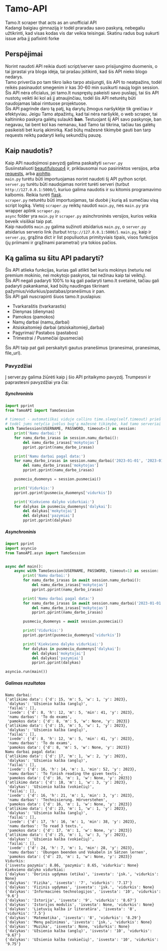 # Tamo-API
Tamo.lt scraper that acts as an unofficial API  
Kadangi baigiau gimnaziją ir todėl praradau savo paskyrą, nebegaliu užtikrinti, kad visas kodas vis dar veikia teisingai. Skatinu radus bug sukurti issue arba jį pafixinti forke
## Perspėjimai
Norint naudoti API reikia duoti script/server savo prisijungimo duomenis, o tai įprastai yra bloga idėja, tai prašau įsitikinti, kad šis API nieko blogo nedarys.  
Tamo priverčia po tam tikro laiko tarpo atsijungti, šis API to neatpažins, todėl reikės pasinaudot smegenim ir kas 30-60 min susikurti naują login session.  
Šis API nėra oficialus, jei tamo.lt nuspręstų pakeisti savo puslapį, tai šis API nustotų veikti iki kol aš jį atnaujinčiau, todėl šis API neturėtų būti naudojamas labai rimtuose projektuose.  
Šis API pagrinde daro tą patį, ką darytų žmogus naršyklėje tik greičiau ir efektyviau. Jeigu Tamo atpažintų, kad tai nėra naršyklė, o web scraper, tai kaltininko paskyra galėtų sulaukti **ban**. Testuojant šį API savo paskyroje, ban negavau, tai bent kol kas nemanau, kad Tamo tai tikrina, tačiau tas galėtų pasikeisti bet kurią akimirką. Kad būtų mažesnė tikimybė gauti ban tarp requests reiktų padaryti kelių sekundžių pauzę.
## Kaip naudotis?
Kaip API naudojimosi pavyzdį galima paskaityti `server.py`  
Susiinstaliuoti [beautifulsoup4](https://pypi.org/project/beautifulsoup4/) ir, priklausomai nuo pasirinktos versijos, arba [requests](https://pypi.org/project/requests/), arba [aiohttp](https://pypi.org/project/aiohttp/).  
`main.py` turėtu būti importuojamas norint naudoti šį API python script.  
`server.py` turėtu būti naudojamas norint turėti serveri (turbut `http://127.0.0.1:5000/`), kuriuo galima naudotis ir su kitomis programavimo kalbomis. Reikia turėti [flask](https://pypi.org/project/Flask/).  
`scraper.py` neturėtu būti importuojamas, tai duobė į kurią aš sumečiau visą script logiką. Vietoj `scraper.py` reiktų naudoti `main.py`, nes `main.py` yra wrapper aplink `scraper.py`.  
`async` folder yra `main.py` ir `scraper.py` asinchroninės versijos, kurios veikia beveik visiškai taip pat.   
Kaip naudotis `main.py` galima sužinoti atsidarius `main.py`, o `server.py` atsidarius serverio link (turbut `http://127.0.0.1:5000/`). `main.py`, kaip ir `server.py`, grąžina dict ir list populiuotus primityviais tipais, visos funkcijos (jų priimami ir grąžinami parametrai) yra tokios pačios.  
## Ką galima su šitu API padaryti?
Šis API atlieka funkcijas, kurias gali atlikti bet kuris mokinys (neturiu nei premium mokinio, nei mokytojo paskyros, tai nežinau kaip tai veiktų).  
Šis API negali padaryti 100% to ką gali padaryti tamo.lt svetainė, tačiau gali padaryti pakankamai, kad būtų naudingas tikrinant pažymius/vidurkius/pastabas/pranešimus ir pan.  
Šis API gali nuscrapinti šiuos tamo.lt puslapius:
* Tvarkaraštis (tvarkarastis)
* Dienynas (dienynas)
* Pamokos (pamokos)
* Namų darbai (namu_darbai)
* Atsiskaitomieji darbai (atsiskaitomieji_darbai)
* Pagyrimai/ Pastabos (pastabos)
* Trimestrai / Pusmečiai (pusmeciai)  

Šis API taip pat gali perskaityti gautus pranešimus (pranesimai, pranesimas, file_url).

### Pavyzdžiai
Į server.py galima žiūrėti kaip į šio API pritaikymo pavyzdį. Trumpesni ir paprastesni pavyzdžiai yra čia:
##### Synchroninis
```python
import pprint
from TamoAPI import TamoSession

# timeout - automatiškai viduje callins time.sleep(self.timeout) prieš kiekvieną request,
# todėl jums netyčia įvėlus bug'ą mažesnė tikimybė, kad tamo serveriai gaus 200 req/s, o jūs laikiną ip ban'ą
with TamoSession(USERNAME, PASSWORD, timeout=1) as session:
    print('Namu darbai:')
    for namu_darbo_irasas in session.namu_darbai():
        del namu_darbo_irasas['mokytojas']
        pprint.pprint(namu_darbo_irasas)

    print('Namu darbai pagal data:')
    for namu_darbo_irasas in session.namu_darbai('2023-01-01', '2023-01-31'):
        del namu_darbo_irasas['mokytojas']
        pprint.pprint(namu_darbo_irasas)

    pusmeciu_duomenys = session.pusmeciai()

    print('Vidurkis:')
    pprint.pprint(pusmeciu_duomenys['vidurkis'])

    print('Kiekvieno dalyko vidurkiai:')
    for dalykas in pusmeciu_duomenys['dalykai']:
        del dalykas['mokytojai']
        del dalykas['pazymiai']
        pprint.pprint(dalykas)

```
##### Asynchroninis
```python
import pprint
import asyncio
from TamoAPI.asyn import TamoSession


async def main():
    async with TamoSession(USERNAME, PASSWORD, timeout=1) as session:
        print('Namu darbai:')
        for namu_darbo_irasas in await session.namu_darbai():
            del namu_darbo_irasas['mokytojas']
            pprint.pprint(namu_darbo_irasas)

        print('Namu darbai pagal data:')
        for namu_darbo_irasas in await session.namu_darbai('2023-01-01', '2023-01-31'):
            del namu_darbo_irasas['mokytojas']
            pprint.pprint(namu_darbo_irasas)

        pusmeciu_duomenys = await session.pusmeciai()

        print('Vidurkis:')
        pprint.pprint(pusmeciu_duomenys['vidurkis'])

        print('Kiekvieno dalyko vidurkiai:')
        for dalykas in pusmeciu_duomenys['dalykai']:
            del dalykas['mokytojai']
            del dalykas['pazymiai']
            pprint.pprint(dalykas)

asyncio.run(main())
```
##### Galimas rezultatas
```
Namu darbai:
{'atlikimo data': {'d': 15, 'm': 5, 'w': 1, 'y': 2023},
 'dalykas': 'Užsienio kalba (anglų)',
 'failai': [],
 'ivede': {'d': 8, 'h': 12, 'm': 5, 'min': 41, 'y': 2023},
 'namu darbas': 'To do exams',
 'pamokos data': {'d': 8, 'm': 5, 'w': None, 'y': 2023}}
{'atlikimo data': {'d': 15, 'm': 5, 'w': 1, 'y': 2023},
 'dalykas': 'Užsienio kalba (anglų)',
 'failai': [],
 'ivede': {'d': 8, 'h': 12, 'm': 5, 'min': 41, 'y': 2023},
 'namu darbas': 'To do exams',
 'pamokos data': {'d': 8, 'm': 5, 'w': None, 'y': 2023}}
Namu darbai pagal data:
{'atlikimo data': {'d': 17, 'm': 1, 'w': 2, 'y': 2023},
 'dalykas': 'Užsienio kalba (anglų)',
 'failai': [],
 'ivede': {'d': 16, 'h': 14, 'm': 1, 'min': 52, 'y': 2023},
 'namu darbas': 'To finish reading the given texts.',
 'pamokos data': {'d': 16, 'm': 1, 'w': None, 'y': 2023}}
{'atlikimo data': {'d': 18, 'm': 1, 'w': 3, 'y': 2023},
 'dalykas': 'Užsienio kalba (vokiečių)',
 'failai': [],
 'ivede': {'d': 16, 'h': 21, 'm': 1, 'min': 3, 'y': 2023},
 'namu darbas': 'Technisierung. Hörverstehen',
 'pamokos data': {'d': 16, 'm': 1, 'w': None, 'y': 2023}}
{'atlikimo data': {'d': 23, 'm': 1, 'w': 1, 'y': 2023},
 'dalykas': 'Užsienio kalba (anglų)',
 'failai': [],
 'ivede': {'d': 17, 'h': 16, 'm': 1, 'min': 38, 'y': 2023},
 'namu darbas': 'To read 3 texts.',
 'pamokos data': {'d': 17, 'm': 1, 'w': None, 'y': 2023}}
{'atlikimo data': {'d': 25, 'm': 1, 'w': 3, 'y': 2023},
 'dalykas': 'Užsienio kalba (vokiečių)',
 'failai': [],
 'ivede': {'d': 24, 'h': 7, 'm': 1, 'min': 28, 'y': 2023},
 'namu darbas': 'Übungen beenden und Vokabeln in Sätzen lernen',
 'pamokos data': {'d': 23, 'm': 1, 'w': None, 'y': 2023}}
Vidurkis:
{'isvestu pazymiu': 8.86, 'pazymiu': 8.65, 'vidurkiu': None}
Kiekvieno dalyko vidurkiai:
{'dalykas': 'Dorinis ugdymas (etika)', 'isvesta': 'įsk.', 'vidurkis': None}
{'dalykas': 'Fizika', 'isvesta': '7', 'vidurkis': '7.17'}
{'dalykas': 'Fizinis ugdymas', 'isvesta': 'įsk.', 'vidurkis': None}
{'dalykas': 'Informacinės technologijos', 'isvesta': '10', 'vidurkis': '9.6'}
{'dalykas': 'Istorija', 'isvesta': '9', 'vidurkis': '8.67'}
{'dalykas': 'Istorijos modulis', 'isvesta': None, 'vidurkis': None}
{'dalykas': 'Lietuvių kalba ir literatūra', 'isvesta': '8', 'vidurkis': '7.5'}
{'dalykas': 'Matematika', 'isvesta': '8', 'vidurkis': '8.29'}
{'dalykas': 'Menų pažinimas', 'isvesta': 'įsk.', 'vidurkis': None}
{'dalykas': 'Muzika', 'isvesta': None, 'vidurkis': None}
{'dalykas': 'Užsienio kalba (anglų)', 'isvesta': '10', 'vidurkis': '9.67'}
{'dalykas': 'Užsienio kalba (vokiečių)', 'isvesta': '10', 'vidurkis': '9.75'}
```
